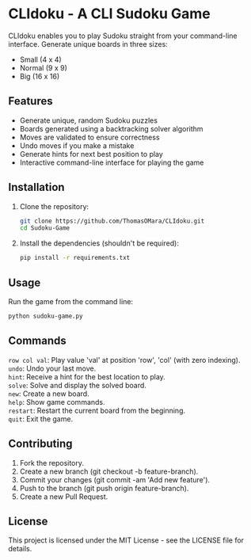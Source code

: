 # CLIdoku - A CLI Sudoku Game

CLIdoku enables you to play Sudoku straight from your command-line interface. Generate unique boards in three sizes:
- Small (4 x 4)
- Normal (9 x 9)
- Big (16 x 16)

## Features

- Generate unique, random Sudoku puzzles
- Boards generated using a backtracking solver algorithm
- Moves are validated to ensure correctness
- Undo moves if you make a mistake
- Generate hints for next best position to play
- Interactive command-line interface for playing the game

## Installation

1. Clone the repository:
    ```sh
    git clone https://github.com/ThomasOMara/CLIdoku.git
    cd Sudoku-Game
    ```

1. Install the dependencies (shouldn't be required):
    ```sh
    pip install -r requirements.txt
    ```

## Usage

Run the game from the command line:
```sh
python sudoku-game.py
```

## Commands

`row col val`: Play value 'val' at position 'row', 'col' (with zero indexing).  
`undo`: Undo your last move.  
`hint`: Receive a hint for the best location to play.  
`solve`: Solve and display the solved board.  
`new`: Create a new board.  
`help`: Show game commands.  
`restart`: Restart the current board from the beginning.  
`quit`: Exit the game.  

## Contributing

1. Fork the repository.
1. Create a new branch (git checkout -b feature-branch).
1. Commit your changes (git commit -am 'Add new feature').
1. Push to the branch (git push origin feature-branch).
1. Create a new Pull Request.

## License

This project is licensed under the MIT License - see the LICENSE file for details.
